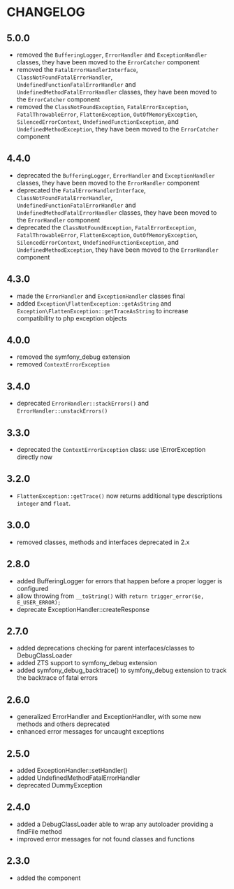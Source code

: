 CHANGELOG
=========

5.0.0
-----

* removed the `BufferingLogger`, `ErrorHandler` and `ExceptionHandler` classes, 
  they have been moved to the `ErrorCatcher` component
* removed the `FatalErrorHandlerInterface`, `ClassNotFoundFatalErrorHandler`,  
  `UndefinedFunctionFatalErrorHandler` and `UndefinedMethodFatalErrorHandler` classes,
  they have been moved to the `ErrorCatcher` component
* removed the `ClassNotFoundException`, `FatalErrorException`, `FatalThrowableError`,
  `FlattenException`, `OutOfMemoryException`, `SilencedErrorContext`, `UndefinedFunctionException`,
  and `UndefinedMethodException`, they have been moved to the `ErrorCatcher` component

4.4.0
-----

* deprecated the `BufferingLogger`, `ErrorHandler` and `ExceptionHandler` classes, 
  they have been moved to the `ErrorHandler` component
* deprecated the `FatalErrorHandlerInterface`, `ClassNotFoundFatalErrorHandler`,  
  `UndefinedFunctionFatalErrorHandler` and `UndefinedMethodFatalErrorHandler` classes,
  they have been moved to the `ErrorHandler` component
* deprecated the `ClassNotFoundException`, `FatalErrorException`, `FatalThrowableError`,
  `FlattenException`, `OutOfMemoryException`, `SilencedErrorContext`, `UndefinedFunctionException`,
  and `UndefinedMethodException`, they have been moved to the `ErrorHandler` component

4.3.0
-----

* made the `ErrorHandler` and `ExceptionHandler` classes final
* added `Exception\FlattenException::getAsString` and
`Exception\FlattenException::getTraceAsString` to increase compatibility to php
exception objects

4.0.0
-----

* removed the symfony_debug extension
* removed `ContextErrorException`

3.4.0
-----

* deprecated `ErrorHandler::stackErrors()` and `ErrorHandler::unstackErrors()`

3.3.0
-----

* deprecated the `ContextErrorException` class: use \ErrorException directly now

3.2.0
-----

* `FlattenException::getTrace()` now returns additional type descriptions
  `integer` and `float`.


3.0.0
-----

* removed classes, methods and interfaces deprecated in 2.x

2.8.0
-----

* added BufferingLogger for errors that happen before a proper logger is configured
* allow throwing from `__toString()` with `return trigger_error($e, E_USER_ERROR);`
* deprecate ExceptionHandler::createResponse

2.7.0
-----

* added deprecations checking for parent interfaces/classes to DebugClassLoader
* added ZTS support to symfony_debug extension
* added symfony_debug_backtrace() to symfony_debug extension
  to track the backtrace of fatal errors

2.6.0
-----

* generalized ErrorHandler and ExceptionHandler,
  with some new methods and others deprecated
* enhanced error messages for uncaught exceptions

2.5.0
-----

* added ExceptionHandler::setHandler()
* added UndefinedMethodFatalErrorHandler
* deprecated DummyException

2.4.0
-----

 * added a DebugClassLoader able to wrap any autoloader providing a findFile method
 * improved error messages for not found classes and functions

2.3.0
-----

 * added the component
